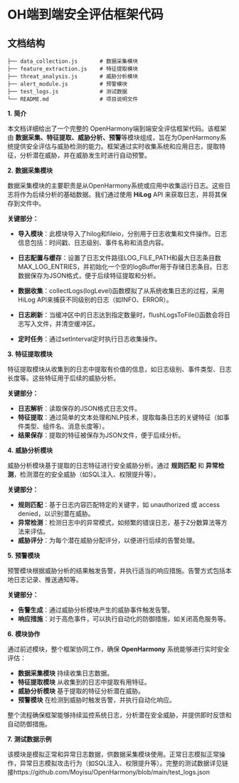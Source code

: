 
# OH端到端安全评估框架代码

## 文档结构
```
├── data_collection.js       # 数据采集模块
├── feature_extraction.js    # 特征提取模块
├── threat_analysis.js       # 威胁分析模块
├── alert_module.js          # 预警模块
├── test_logs.js             # 测试数据
└── README.md                # 项目说明文件
```

**1.** **简介**

本文档详细给出了一个完整的 OpenHarmony端到端安全评估框架代码。该框架由 **数据采集、特征提取、威胁分析、预警**等模块组成，旨在为OpenHarmony系统提供安全评估与威胁检测的能力。框架通过实时收集系统和应用日志，提取特征，分析潜在威胁，并在威胁发生时进行自动预警。

**2.** **数据采集模块**

数据采集模块的主要职责是从OpenHarmony系统或应用中收集运行日志。这些日志将作为后续分析的基础数据。我们通过使用 **HiLog** API 来获取日志，并将其保存到文件中。

**关键部分：**

- **导入模块**：此模块导入了hilog和fileio，分别用于日志收集和文件操作。日志信息包括：时间戳、日志级别、事件名称和消息内容。

- **日志配置与缓存**：设置了日志文件路径LOG_FILE_PATH和最大日志条目数MAX_LOG_ENTRIES，并初始化一个空的logBuffer用于存储日志条目。日志数据保存为JSON格式，便于后续特征提取和分析。

- **数据收集**：collectLogs(logLevel)函数模拟了从系统收集日志的过程，采用HiLog API来捕获不同级别的日志（如INFO、ERROR）。

- **日志刷新**：当缓冲区中的日志达到指定数量时，flushLogsToFile()函数会将日志写入文件，并清空缓冲区。

- **定时任务**：通过setInterval定时执行日志收集操作。

**3.** **特征提取模块**

特征提取模块从收集到的日志中提取有价值的信息，如日志级别、事件类型、日志长度等。这些特征用于后续的威胁分析。

**关键部分：**

- **日志解析**：读取保存的JSON格式日志文件。
- **特征提取**：通过简单的文本处理和NLP技术，提取每条日志的关键特征（如事件类型、组件名、消息长度等）。
- **结果保存**：提取的特征被保存为JSON文件，便于后续分析。

**4.** **威胁分析模块**

威胁分析模块基于提取的日志特征进行安全威胁分析。通过 **规则匹配** 和 **异常检测**，检测潜在的安全威胁（如SQL注入、权限提升等）。

**关键部分：**

- **规则匹配**：基于日志内容匹配特定的关键字，如 unauthorized 或 access denied，以识别潜在威胁。
- **异常检测**：检测日志中的异常模式，如频繁的错误日志，基于Z分数算法等方法来评估。
- **威胁评分**：为每个潜在威胁分配评分，以便进行后续的告警处理。

**5.** **预警模块**

预警模块根据威胁分析的结果触发告警，并执行适当的响应措施。告警方式包括本地日志记录、推送通知等。

**关键部分：**

- **告警生成**：通过威胁分析模块产生的威胁事件触发告警。
- **响应措施**：对于高危事件，可以执行自动化的防御措施，如关闭高危服务等。

**6.** **模块协作**

通过前述模块，整个框架协同工作，确保 **OpenHarmony** 系统能够进行实时安全评估：

- **数据采集模块** 持续收集日志数据。
- **特征提取模块** 从收集到的日志中提取有用特征。
- **威胁分析模块** 基于提取的特征分析潜在威胁。
- **预警模块** 在检测到威胁时触发告警，并执行自动化响应。

整个流程确保框架能够持续监控系统日志，分析潜在安全威胁，并提供即时反馈和自动防御措施。

**7.** **测试数据示例**

该模块是模拟正常和异常日志数据，供数据采集模块使用。正常日志模拟正常操作，异常日志模拟攻击行为（如SQL注入、权限提升等）。完整的测试数据详见链接https://github.com/Moyisu/OpenHarmony/blob/main/test_logs.json

